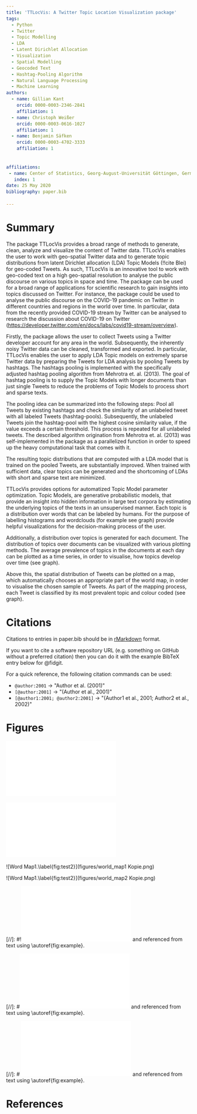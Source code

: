 ```yaml
---
title: 'TTLocVis: A Twitter Topic Location Visualization package'
tags:
  - Python
  - Twitter
  - Topic Modelling
  - LDA
  - Latent Dirichlet Allocation
  - Visualization
  - Spatial Modelling
  - Geocoded Text
  - Hashtag-Pooling Algorithm
  - Natural Language Processing
  - Machine Learning
authors:
  - name: Gillian Kant
    orcid: 0000-0003-2346-2841
    affiliation: 1
  - name: Christoph Weißer
    orcid: 0000-0003-0616-1027
    affiliation: 1
  - name: Benjamin Säfken
    orcid: 0000-0003-4702-3333
    affiliation: 1


affiliations:
 - name: Center of Statistics, Georg-August-Universität Göttingen, Germany
   index: 1
date: 25 May 2020
bibliography: paper.bib

---
```


# Summary

The package TTLocVis provides a broad range of methods to generate, clean, analyze and visualize the content of Twitter data.
TTLocVis enables the user to work with geo-spatial Twitter data and to generate topic distributions from latent Dirichlet allocation (LDA)
Topic Models (!!cite Blei) for geo-coded Tweets. As such, TTLocVis is an innovative tool to work with geo-coded text on a high geo-spatial
resolution to analyse the public discourse on various topics in space and time. The package can be used for a broad range of applications 
for scientific research to gain insights into topics discussed on Twitter. For instance, the package could be used to analyse the public
discourse on the COVID-19 pandemic on Twitter in different countries and regions in the world over time. In particular, 
data from the recently provided COVID-19 stream by Twitter can be analysed to research the discussion about COVID-19 on Twitter 
(https://developer.twitter.com/en/docs/labs/covid19-stream/overview). 

Firstly, the package allows the user to collect Tweets using a Twitter developer account for any area in the world.
Subsequently, the inherently noisy Twitter data can be cleaned, transformed and exported. 
In particular, TTLocVis enables the user to apply LDA Topic models on extremely sparse Twitter data by preparing the Tweets 
for LDA analysis by pooling Tweets by hashtags. The hashtags pooling is implemented with the specifically adjusted 
hashtag pooling algorithm from Mehrotra et. al. (2013). The goal of hashtag pooling is to supply the Topic Models with longer documents 
than just single Tweets to reduce the problems of Topic Models to process short and sparse texts. 

The pooling idea can be summarized into the following steps: Pool all Tweets by existing hashtags and check the similarity of an unlabeled
tweet with all labeled Tweets (hashtag-pools). Subsequently, the unlabeled Tweets join the hashtag-pool with the highest cosine similarity
value, if the value exceeds a certain threshold. This process is repeated for all unlabeled tweets. The described algorithm origination from
Mehrotra et. al. (2013) was self-implemented in the package as a parallelized function in order to speed up the heavy computational task 
that comes with it.

The resulting topic distributions that are computed with a LDA model that is trained on the pooled Tweets, are substantially
improved. When trained with sufficient data, clear topics can be generated and the shortcoming of LDAs with short 
and sparse text are minimized. 

TTLocVis provides options for automatized Topic Model parameter optimization. Topic Models, are generative probabilistic models, that  
provide an insight into hidden information in large text corpora by estimating the underlying topics of the texts in an unsupervised manner.
Each topic is a distribution over words that can be labeled by humans. For the purpose of labelling histograms and wordclouds
(for example see graph) provide helpful visualizations for the decision-making process of the user.

Additionally, a distribution over topics is generated for each document. The distribution of topics over documents
can be visualized with various plotting methods. The average prevalence of topics in the documents at each day can be 
plotted as a time series, in order to visualise, how topics develop over time (see graph).
 
Above this, the spatial distribution of Tweets can be plotted on a map, which automatically chooses an appropriate part of the world map,
in order to visualise the chosen sample of Tweets. As part of the mapping process, each Tweet is classified by its most 
prevalent topic and colour coded (see graph). 



# Citations

Citations to entries in paper.bib should be in
[rMarkdown](http://rmarkdown.rstudio.com/authoring_bibliographies_and_citations.html)
format.

If you want to cite a software repository URL (e.g. something on GitHub without a preferred
citation) then you can do it with the example BibTeX entry below for @fidgit.

For a quick reference, the following citation commands can be used:
- `@author:2001`  ->  "Author et al. (2001)"
- `[@author:2001]` -> "(Author et al., 2001)"
- `[@author1:2001; @author2:2001]` -> "(Author1 et al., 2001; Author2 et al., 2002)"

# Figures

![Word Cloud.\label{fig:example}](figures/word_cloud.pdf)

![Time Series.\label{fig:example}](figures/time_series.pdf)

![Word Map1.\label{fig:test2}](figures/world_map1 Kopie.png)

![Word Map1.\label{fig:test2}](figures/world_map2 Kopie.png)


[//]: #!![Word Map2.\label{fig:example}](figures/word_map2.pdf)
and referenced from text using \autoref{fig:example}.

[//]: #![Time Series.\label{fig:example}](figures/time_series.pdf)
and referenced from text using \autoref{fig:example}.

[//]: # ![Word Cloud.\label{fig:example}](figures/word_cloud.pdf)
and referenced from text using \autoref{fig:example}.


# References

